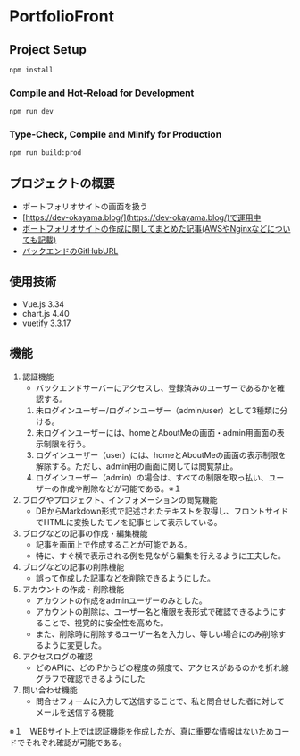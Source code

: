# PortfolioFront
## Project Setup

```sh
npm install
```

### Compile and Hot-Reload for Development

```sh
npm run dev
```

### Type-Check, Compile and Minify for Production

```sh
npm run build:prod
```
## プロジェクトの概要
- ポートフォリオサイトの画面を扱う
- [https://dev-okayama.blog/](https://dev-okayama.blog/)で運用中
- [ポートフォリオサイトの作成に関してまとめた記事(AWSやNginxなどについても記載)](https://dev-okayama.blog/project-blog/65213930424edd317304aca6)
- [バックエンドのGitHubURL](https://github.com/koinunopochi/PortfolioServer)
## 使用技術
- Vue.js 3.34
- chart.js 4.40
- vuetify 3.3.17
## 機能
1. 認証機能
   - バックエンドサーバーにアクセスし、登録済みのユーザーであるかを確認する。
   1. 未ログインユーザー/ログインユーザー（admin/user）として3種類に分ける。
   2. 未ログインユーザーには、homeとAboutMeの画面・admin用画面の表示制限を行う。
   3. ログインユーザー（user）には、homeとAboutMeの画面の表示制限を解除する。ただし、admin用の画面に関しては閲覧禁止。
   4. ログインユーザー（admin）の場合は、すべての制限を取っ払い、ユーザーの作成や削除などが可能である。※１
2. ブログやプロジェクト、インフォメーションの閲覧機能
   - DBからMarkdown形式で記述されたテキストを取得し、フロントサイドでHTMLに変換したモノを記事として表示している。
3. ブログなどの記事の作成・編集機能
   - 記事を画面上で作成することが可能である。
   - 特に、すぐ横で表示される例を見ながら編集を行えるように工夫した。
4. ブログなどの記事の削除機能
   - 誤って作成した記事などを削除できるようにした。
5. アカウントの作成・削除機能
   - アカウントの作成をadminユーザーのみとした。
   - アカウントの削除は、ユーザー名と権限を表形式で確認できるようにすることで、視覚的に安全性を高めた。
   - また、削除時に削除するユーザー名を入力し、等しい場合にのみ削除するように変更した。
6. アクセスログの確認
   - どのAPIに、どのIPからどの程度の頻度で、アクセスがあるのかを折れ線グラフで確認できるようにした
7. 問い合わせ機能
   - 問合せフォームに入力して送信することで、私と問合せした者に対してメールを送信する機能

※１　WEBサイト上では認証機能を作成したが、真に重要な情報はないためコードでそれぞれ確認が可能である。